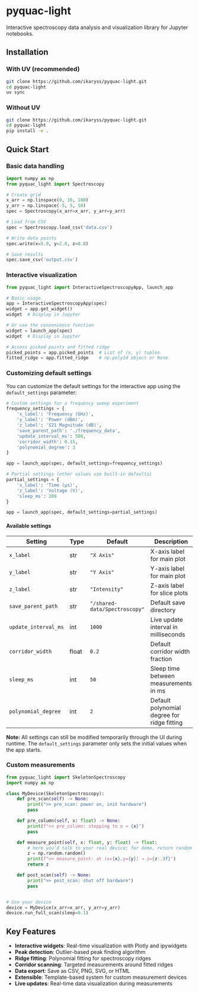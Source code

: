 # pyquac-light

Interactive spectroscopy data analysis and visualization library for Jupyter notebooks.

## Installation

### With UV (recommended)

```bash
git clone https://github.com/ikaryss/pyquac-light.git
cd pyquac-light
uv sync
```

### Without UV

```bash
git clone https://github.com/ikaryss/pyquac-light.git
cd pyquac-light
pip install -e .
```

## Quick Start

### Basic data handling

```python
import numpy as np
from pyquac_light import Spectroscopy

# Create grid
x_arr = np.linspace(0, 10, 100)
y_arr = np.linspace(-5, 5, 50)
spec = Spectroscopy(x_arr=x_arr, y_arr=y_arr)

# Load from CSV
spec = Spectroscopy.load_csv('data.csv')

# Write data points
spec.write(x=5.0, y=2.0, z=0.8)

# Save results
spec.save_csv('output.csv')
```

### Interactive visualization

```python
from pyquac_light import InteractiveSpectroscopyApp, launch_app

# Basic usage
app = InteractiveSpectroscopyApp(spec)
widget = app.get_widget()
widget  # Display in Jupyter

# Or use the convenience function
widget = launch_app(spec)
widget  # Display in Jupyter

# Access picked points and fitted ridge
picked_points = app.picked_points  # List of (x, y) tuples
fitted_ridge = app.fitted_ridge    # np.poly1d object or None
```

### Customizing default settings

You can customize the default settings for the interactive app using the `default_settings` parameter:

```python
# Custom settings for a frequency sweep experiment
frequency_settings = {
    'x_label': 'Frequency (GHz)',
    'y_label': 'Power (dBm)',
    'z_label': 'S21 Magnitude (dB)',
    'save_parent_path': './frequency_data',
    'update_interval_ms': 500,
    'corridor_width': 0.15,
    'polynomial_degree': 3
}

app = launch_app(spec, default_settings=frequency_settings)

# Partial settings (other values use built-in defaults)
partial_settings = {
    'x_label': 'Time (μs)',
    'z_label': 'Voltage (V)',
    'sleep_ms': 200
}

app = launch_app(spec, default_settings=partial_settings)
```

#### Available settings

| Setting              | Type  | Default                       | Description                                 |
| -------------------- | ----- | ----------------------------- | ------------------------------------------- |
| `x_label`            | str   | `"X Axis"`                    | X-axis label for main plot                  |
| `y_label`            | str   | `"Y Axis"`                    | Y-axis label for main plot                  |
| `z_label`            | str   | `"Intensity"`                 | Z-axis label for slice plots                |
| `save_parent_path`   | str   | `"/shared-data/Spectroscopy"` | Default save directory                      |
| `update_interval_ms` | int   | `1000`                        | Live update interval in milliseconds        |
| `corridor_width`     | float | `0.2`                         | Default corridor width fraction             |
| `sleep_ms`           | int   | `50`                          | Sleep time between measurements in ms       |
| `polynomial_degree`  | int   | `2`                           | Default polynomial degree for ridge fitting |

**Note:** All settings can still be modified temporarily through the UI during runtime. The `default_settings` parameter only sets the initial values when the app starts.

### Custom measurements

```python
from pyquac_light import SkeletonSpectroscopy
import numpy as np

class MyDevice(SkeletonSpectroscopy):
    def pre_scan(self) -> None:
        print(">> pre_scan: power on, init hardware")
        pass

    def pre_column(self, x: float) -> None:
        print(f">> pre_column: stepping to x = {x}")
        pass

    def measure_point(self, x: float, y: float) -> float:
        # here you’d talk to your real device; for demo, return random
        z = np.random.random()
        print(f">> measure_point: at (x={x},y={y}) → z={z:.3f}")
        return z

    def post_scan(self) -> None:
        print(">> post_scan: shut off hardware")
        pass


# Use your device
device = MyDevice(x_arr=x_arr, y_arr=y_arr)
device.run_full_scan(sleep=0.1)
```

## Key Features

- **Interactive widgets**: Real-time visualization with Plotly and ipywidgets
- **Peak detection**: Outlier-based peak finding algorithm
- **Ridge fitting**: Polynomial fitting for spectroscopy ridges
- **Corridor scanning**: Targeted measurements around fitted ridges
- **Data export**: Save as CSV, PNG, SVG, or HTML
- **Extensible**: Template-based system for custom measurement devices
- **Live updates**: Real-time data visualization during measurements
